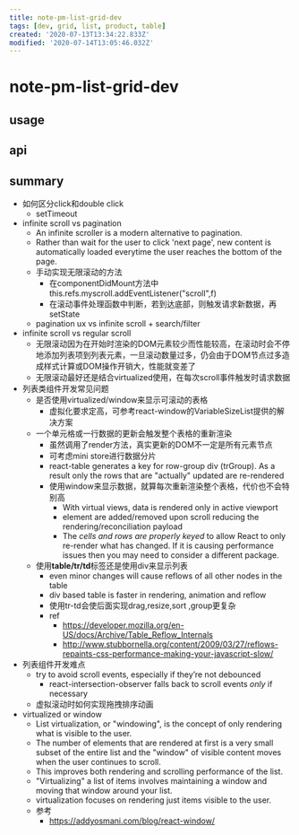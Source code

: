 ```yaml
---
title: note-pm-list-grid-dev
tags: [dev, grid, list, product, table]
created: '2020-07-13T13:34:22.833Z'
modified: '2020-07-14T13:05:46.032Z'
---
```


# note-pm-list-grid-dev

## usage

## api

## summary

- 如何区分click和double click
  - setTimeout
- infinite scroll vs pagination
  - An infinite scroller is a modern alternative to pagination.
  - Rather than wait for the user to click 'next page', new content is automatically loaded everytime the user reaches the bottom of the page. 
  - 手动实现无限滚动的方法
    - 在componentDidMount方法中this.refs.myscroll.addEventListener("scroll",f)
    - 在滚动事件处理函数中判断，若到达底部，则触发请求新数据，再setState
  - pagination ux vs infinite scroll + search/filter
- infinite scroll vs regular scroll
  - 无限滚动因为在开始时渲染的DOM元素较少而性能较高，在滚动时会不停地添加列表项到列表元素，一旦滚动数量过多，仍会由于DOM节点过多造成样式计算或DOM操作开销大，性能就变差了
  - 无限滚动最好还是结合virtualized使用，在每次scroll事件触发时请求数据
- 列表类组件开发常见问题
  - 是否使用virtualized/window来显示可滚动的表格
    - 虚拟化要求定高，可参考react-window的VariableSizeList提供的解决方案
  - 一个单元格或一行数据的更新会触发整个表格的重新渲染
    - 虽然调用了render方法，真实更新的DOM不一定是所有元素节点
    - 可考虑mini store进行数据分片
    - react-table generates a key for row-group div (trGroup). As a result only the rows that are "actually" updated are re-rendered
    - 使用window来显示数据，就算每次重新渲染整个表格，代价也不会特别高
      - With virtual views, data is rendered only in active viewport 
      - element are added/removed upon scroll reducing the rendering/reconciliation payload
      - The *cells and rows are properly keyed* to allow React to only re-render what has changed. If it is causing performance issues then you may need to consider a different package.
  - 使用**table/tr/td**标签还是使用div来显示列表
      - even minor changes will cause reflows of all other nodes in the table
      - div based table is faster in rendering, animation and reflow
      - 使用tr-td会使后面实现drag,resize,sort ,group更复杂
      - ref
        - https://developer.mozilla.org/en-US/docs/Archive/Table_Reflow_Internals
        - http://www.stubbornella.org/content/2009/03/27/reflows-repaints-css-performance-making-your-javascript-slow/
- 列表组件开发难点
  - try to avoid scroll events, especially if they’re not debounced
    - react-intersection-observer falls back to scroll events *only* if necessary
  - 虚拟滚动时如何实现拖拽排序动画
- virtualized or window
  - List virtualization, or "windowing", is the concept of only rendering what is visible to the user. 
  - The number of elements that are rendered at first is a very small subset of the entire list and the "window" of visible content moves when the user continues to scroll. 
  - This improves both rendering and scrolling performance of the list.
  - "Virtualizing" a list of items involves maintaining a window and moving that window around your list. 
  - virtualization focuses on rendering just items visible to the user.
  - 参考
    - https://addyosmani.com/blog/react-window/
